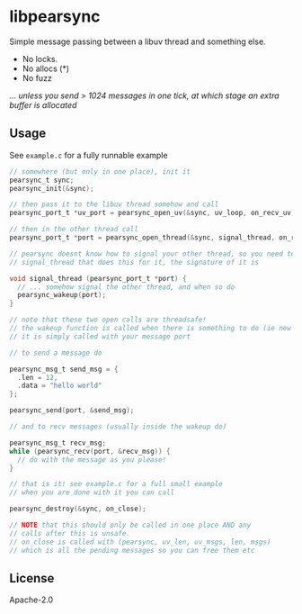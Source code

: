 # libpearsync

Simple message passing between a libuv thread and something else.

* No locks.
* No allocs (*)
* No fuzz

*... unless you send > 1024 messages in one tick, at which stage an extra buffer is allocated*

## Usage

See `example.c` for a fully runnable example

``` c
// somewhere (but only in one place), init it
pearsync_t sync;
pearsync_init(&sync);

// then pass it to the libuv thread somehow and call
pearsync_port_t *uv_port = pearsync_open_uv(&sync, uv_loop, on_recv_uv);

// then in the other thread call
pearsync_port_t *port = pearsync_open_thread(&sync, signal_thread, on_recv_thread);

// pearsync doesnt know how to signal your other thread, so you need to pass a function
// signal_thread that does this for it, the signature of it is

void signal_thread (pearsync_port_t *port) {
  // ... somehow signal the other thread, and when so do
  pearsync_wakeup(port);
}

// note that these two open calls are threadsafe!
// the wakeup function is called when there is something to do (ie new messages)
// it is simply called with your message port

// to send a message do

pearsync_msg_t send_msg = {
  .len = 12,
  .data = "hello world"
};

pearsync_send(port, &send_msg);

// and to recv messages (usually inside the wakeup do)

pearsync_msg_t recv_msg;
while (pearsync_recv(port, &recv_msg)) {
  // do with the message as you please!
}

// that is it! see example.c for a full small example
// when you are done with it you can call

pearsync_destroy(&sync, on_close);

// NOTE that this should only be called in one place AND any
// calls after this is unsafe.
// on_close is called with (pearsync, uv_len, uv_msgs, len, msgs)
// which is all the pending messages so you can free them etc
```

## License

Apache-2.0
